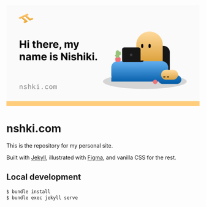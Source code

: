 ![](https://github.com/nshki/nshki.com/blob/main/assets/og.png?raw=true)

# nshki.com

This is the repository for my personal site.

Built with [Jekyll](https://jekyllrb.com/), illustrated with [Figma](https://figma.com/), and vanilla CSS for the rest.

## Local development

```
$ bundle install
$ bundle exec jekyll serve
```
